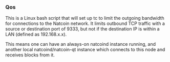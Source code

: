### Qos ###

This is a Linux bash script that will set up tc to limit the outgoing bandwidth for connections to the Natcoin network. It limits outbound TCP traffic with a source or destination port of 9333, but not if the destination IP is within a LAN (defined as 192.168.x.x).

This means one can have an always-on natcoind instance running, and another local natcoind/natcoin-qt instance which connects to this node and receives blocks from it.
